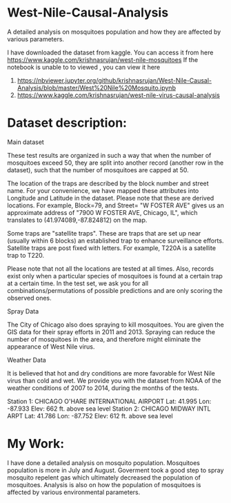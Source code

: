 # West-Nile-Causal-Analysis
A detailed analysis on mosquitoes population and how they are affected by various parameters.

I have downloaded the dataset from kaggle. You can access it from here https://www.kaggle.com/krishnasrujan/west-nile-mosquitoes
If the notebook is unable to to viewed , you can view it here
1)  https://nbviewer.jupyter.org/github/krishnasrujan/West-Nile-Causal-Analysis/blob/master/West%20Nile%20Mosquito.ipynb
2)  https://www.kaggle.com/krishnasrujan/west-nile-virus-causal-analysis
# Dataset description:
Main dataset

These test results are organized in such a way that when the number of mosquitoes exceed 50, they are split into another record (another row in the dataset), such that the number of mosquitoes are capped at 50.

The location of the traps are described by the block number and street name. For your convenience, we have mapped these attributes into Longitude and Latitude in the dataset. Please note that these are derived locations. For example, Block=79, and Street= "W FOSTER AVE" gives us an approximate address of "7900 W FOSTER AVE, Chicago, IL", which translates to (41.974089,-87.824812) on the map.

Some traps are "satellite traps". These are traps that are set up near (usually within 6 blocks) an established trap to enhance surveillance efforts. Satellite traps are post fixed with letters. For example, T220A is a satellite trap to T220.

Please note that not all the locations are tested at all times. Also, records exist only when a particular species of mosquitoes is found at a certain trap at a certain time. In the test set, we ask you for all combinations/permutations of possible predictions and are only scoring the observed ones.

Spray Data

The City of Chicago also does spraying to kill mosquitoes. You are given the GIS data for their spray efforts in 2011 and 2013. Spraying can reduce the number of mosquitoes in the area, and therefore might eliminate the appearance of West Nile virus.

Weather Data

It is believed that hot and dry conditions are more favorable for West Nile virus than cold and wet. We provide you with the dataset from NOAA of the weather conditions of 2007 to 2014, during the months of the tests.

Station 1: CHICAGO O'HARE INTERNATIONAL AIRPORT Lat: 41.995 Lon: -87.933 Elev: 662 ft. above sea level
Station 2: CHICAGO MIDWAY INTL ARPT Lat: 41.786 Lon: -87.752 Elev: 612 ft. above sea level


# My Work:

I have done a detailed analysis on mosquito population. 
Mosquitoes population is more in July and August. 
Goverment took a good step to spray mosquito repelent gas which ultimately decreased the population of mosquitoes. 
Analysis is also on how the population of mosquitoes is affected by various environmental parameters.
